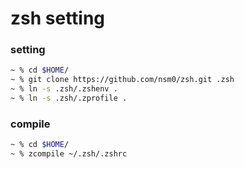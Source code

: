 zsh setting
======================


### setting ###
```sh
~ % cd $HOME/
~ % git clone https://github.com/nsm0/zsh.git .zsh
~ % ln -s .zsh/.zshenv .
~ % ln -s .zsh/.zprofile .
```

### compile ###
```sh
~ % cd $HOME/
~ % zcompile ~/.zsh/.zshrc
```
